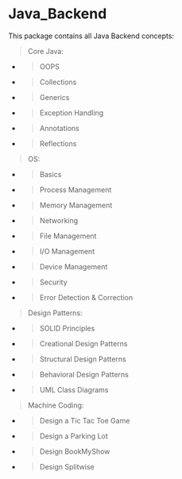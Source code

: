 # Java_Backend
This package contains all Java Backend concepts:
  
> Core Java:
  - > OOPS
  - > Collections 
  - > Generics
  - > Exception Handling
  - > Annotations
  - > Reflections
  
>   OS:
  - > Basics
  - > Process Management
  - > Memory Management
  - > Networking
  - > File Management
  - > I/O Management
  - > Device Management
  - > Security
  - > Error Detection & Correction
  
> Design Patterns:
  - > SOLID Principles
  - > Creational Design Patterns
  - > Structural Design Patterns
  - > Behavioral Design Patterns
  - > UML Class Diagrams

> Machine Coding:
  - > Design a Tic Tac Toe Game
  - > Design a Parking Lot
  - > Design BookMyShow
  - > Design Splitwise
